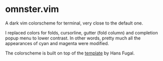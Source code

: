 # omnster.vim

A dark vim colorscheme for terminal, very close to the default one.

I replaced colors for folds, cursorline, gutter (fold column) and completion popup menu to lower contrast. In other words, pretty much all the appearances of cyan and magenta were modified.

The colorscheme is built on top of the [template][] by Hans Fugal.

  [template]: http://www.vim.org/scripts/script.php?script_id=106
